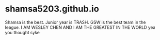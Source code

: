 # shamsa5203.github.io

Shamsa is the best.
Junior year is TRASH.
GSW is the best team in the league.
I AM WESLEY CHEN AND I AM THE GREATEST IN THE WORLD
yea you thought syke
